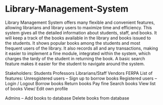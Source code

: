 # Library-Management-System

Library Management System offers many flexible and convenient features, allowing librarians and library users to maximize time and efficiency. This system gives all the detailed information about students, staff, and books. It will keep a track of the books available in the library and books issued to the students. It shows popular books among the students and most frequent users of the library. It also records all and any transactions, making it easier to implement a fine module, integrated within the system, which charges the tardy of the student in returning the book. A basic search feature makes it easier for the student to navigate around the system.
 
Stakeholders:
Students
Professors
Librarians/Staff
Vendors
FERPA
List of features:
Unresgistered users – Sign up to borrow books 
Registered users –
Login / Logout
Borrow books
Return books
Pay fine
Search books
View list of books
View/ Edit own profile

Admins –
Add books to database
Delete books from database

